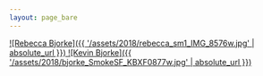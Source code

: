 ```yaml
---
layout: page_bare
---
```


[
![Rebecca Bjorke]({{ '/assets/2018/rebecca_sm1_IMG_8576w.jpg' | absolute_url }})
](http://www.thebekkaffect.com/)
[
![Kevin Bjorke]({{ '/assets/2018/bjorke_SmokeSF_KBXF0877w.jpg' | absolute_url }})
](https://www.botzilla.com/)

